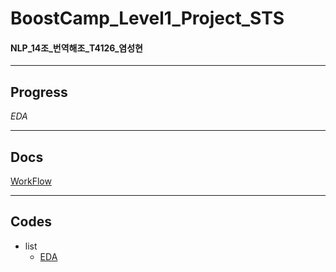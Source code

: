 # BoostCamp_Level1_Project_STS
#### NLP_14조_번역해조_T4126_염성현
- - -

## Progress

*EDA*
- - -

## Docs

[WorkFlow](./docs/workflow.md 'flow')
- - -

## Codes

- list
    - [EDA](./codes/simpler_eda.ipynb 'eda')